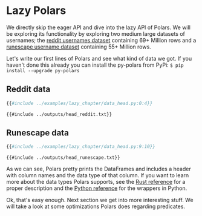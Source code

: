 # Lazy Polars
We directly skip the eager API and dive into the lazy API of Polars. We will be exploring its functionality by exploring
two medium large datasets of usernames; the [reddit usernames dataset](https://www.reddit.com/r/datasets/comments/9i8s5j/dataset_metadata_for_69_million_reddit_users_in/)
containing 69+ Million rows and a [runescape username dataset](https://github.com/RuneStar/name-cleanup-2014) containing
55+ Million rows.

Let's write our first lines of Polars and see what kind of data we got. If you haven't done this already you can install
the py-polars from PyPi: `$ pip install --upgrade py-polars`

## Reddit data
```python
{{#include ../examples/lazy_chapter/data_head.py:0:4}}
```

```text
{{#include ../outputs/head_reddit.txt}}
```

## Runescape data
```python
{{#include ../examples/lazy_chapter/data_head.py:9:10}}
```

```text
{{#include ../outputs/head_runescape.txt}}
```

As we can see, Polars pretty prints the DataFrames and includes a header with column names and the data type of that column.
If you want to learn more about the data types Polars supports, 
see the [Rust reference](https://ritchie46.github.io/polars/polars/datatypes/enum.AnyType.html#variants) for a proper
description and the [Python reference](https://ritchie46.github.io/polars/pypolars/datatypes.html) for the wrappers in Python.

Ok, that's easy enough. Next section we get into more interesting stuff. We will take a look at some optimizations Polars 
does regarding predicates.

